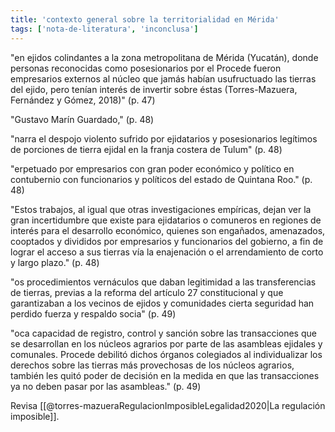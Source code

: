 ```yaml
---
title: 'contexto general sobre la territorialidad en Mérida'
tags: ['nota-de-literatura', 'inconclusa']
---
```


"en ejidos colindantes a la zona metropolitana de Mérida (Yucatán), donde personas reconocidas como posesionarios por el Procede fueron empresarios externos al núcleo que jamás habían usufructuado las tierras del ejido, pero tenían interés de invertir sobre éstas (Torres-Mazuera, Fernández y Gómez, 2018)" (p. 47)

"Gustavo Marín Guardado," (p. 48)

"narra el despojo violento sufrido por ejidatarios y posesionarios legítimos de porciones de tierra ejidal en la franja costera de Tulum" (p. 48)

"erpetuado por empresarios con gran poder económico y político en contubernio con funcionarios y políticos del estado de Quintana Roo." (p. 48)

"Estos trabajos, al igual que otras investigaciones empíricas, dejan ver la gran incertidumbre que existe para ejidatarios o comuneros en regiones de interés para el desarrollo económico, quienes son engañados, amenazados, cooptados y divididos por empresarios y funcionarios del gobierno, a fin de lograr el acceso a sus tierras vía la enajenación o el arrendamiento de corto y largo plazo." (p. 48)

"os procedimientos vernáculos que daban legitimidad a las transferencias de tierras, previas a la reforma del artículo 27 constitucional y que garantizaban a los vecinos de ejidos y comunidades cierta seguridad han perdido fuerza y respaldo socia" (p. 49)

"oca capacidad de registro, control y sanción sobre las transacciones que se desarrollan en los núcleos agrarios por parte de las asambleas ejidales y comunales. Procede debilitó dichos órganos colegiados al individualizar los derechos sobre las tierras más provechosas de los núcleos agrarios, también les quitó poder de decisión en la medida en que las transacciones ya no deben pasar por las asambleas." (p. 49)

Revisa [[@torres-mazueraRegulacionImposibleLegalidad2020|La regulación imposible]].